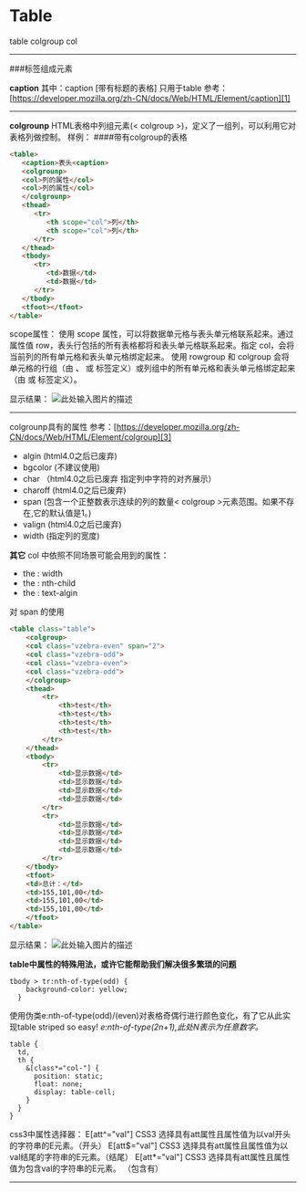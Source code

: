 # Table

table colgroup  col

---
###标签组成元素

**caption**
其中：caption [带有标题的表格] 只用于table
参考：[https://developer.mozilla.org/zh-CN/docs/Web/HTML/Element/caption][1]

----------

**colgrounp**
HTML表格中列组元素(< colgroup >)，定义了一组列，可以利用它对表格列做控制。
样例：
####带有colgroup的表格
```html
<table>
   <caption>表头<caption>
   <colgrounp>
   <col>列的属性</col>
   <col>列的属性</col>
   </colgrounp>
   <thead>
      <tr>
         <th scope="col">列</th>
         <th scope="col">列</th>
      </tr>
   </thead>
   <tbody>
      <tr>
         <td>数据</td>
         <td>数据</td>
      </tr>
   </tbody>
   <tfoot></tfoot>
</table>
```
scope属性：
使用 scope 属性，可以将数据单元格与表头单元格联系起来。通过属性值 row，表头行包括的所有表格都将和表头单元格联系起来。指定 col，会将当前列的所有单元格和表头单元格绑定起来。
使用 rowgroup 和 colgroup 会将单元格的行组（由 <thead>、<tbody> 或 <tfoot> 标签定义）或列组中的所有单元格和表头单元格绑定起来（由 <col> 或 <colgroup> 标签定义）。

显示结果：
![此处输入图片的描述][2]


----------


colgrounp具有的属性 参考：[https://developer.mozilla.org/zh-CN/docs/Web/HTML/Element/colgroup][3]

 - algin (html4.0之后已废弃)
 - bgcolor (不建议使用)
 - char （html4.0之后已废弃 指定列中字符的对齐展示）
 - charoff (html4.0之后已废弃)
 - span (包含一个正整数表示连续的列的数量< colgroup >元素范围。如果不存在,它的默认值是1。)
 - valign (html4.0之后已废弃)
 - width (指定列的宽度)


**其它**
col 中依照不同场景可能会用到的属性：
 - the : width
 - the : nth-child
 - the : text-algin

对 span 的使用
```html
<table class="table">
	<colgroup>
	<col class="vzebra-even" span="2">
	<col class="vzebra-odd">
	<col class="vzebra-even">
	<col class="vzebra-odd">
	</colgroup>
	<thead>
		<tr>
			<th>test</th>
			<th>test</th>
			<th>test</th>
			<th>test</th>
		</tr>
	</thead>
	<tbody>
		<tr>
			<td>显示数据</td>
			<td>显示数据</td>
			<td>显示数据</td>
			<td>显示数据</td>
		</tr>
		<tr>
			<td>显示数据</td>
			<td>显示数据</td>
			<td>显示数据</td>
			<td>显示数据</td>
		</tr>
	</tbody>
	<tfoot>
	<td>总计：</td>
	<td>155,101,00</td>
	<td>155,101,00</td>
	<td>155,101,00</td>
	</tfoot>
</table>
```
显示结果：
![此处输入图片的描述][3]


**table中属性的特殊用法，或许它能帮助我们解决很多繁琐的问题**

```
tbody > tr:nth-of-type(odd) {
    background-color: yellow;
  }
```
使用伪类e:nth-of-type(odd)/(even)对表格奇偶行进行颜色变化，有了它从此实现table striped so easy!
*e:nth-of-type(2n+1),此处N表示为任意数字。*

```
table {
  td,
  th {
    &[class*="col-"] {
      position: static;
      float: none;
      display: table-cell;
    }
  }
}
```
css3中属性选择器：
E[att^="val"]	CSS3	选择具有att属性且属性值为以val开头的字符串的E元素。（开头）
E[att$="val"]	CSS3	选择具有att属性且属性值为以val结尾的字符串的E元素。（结尾）
E[att*="val"]	CSS3	选择具有att属性且属性值为包含val的字符串的E元素。  （包含有）


---------


  [1]: https://developer.mozilla.org/zh-CN/docs/Web/HTML/Element/caption
  [2]: http://p8.qhimg.com/t0199b223d0b0137b81.jpg
  [3]: http://p2.qhimg.com/t01ff8c8700bf39a4f4.jpg
